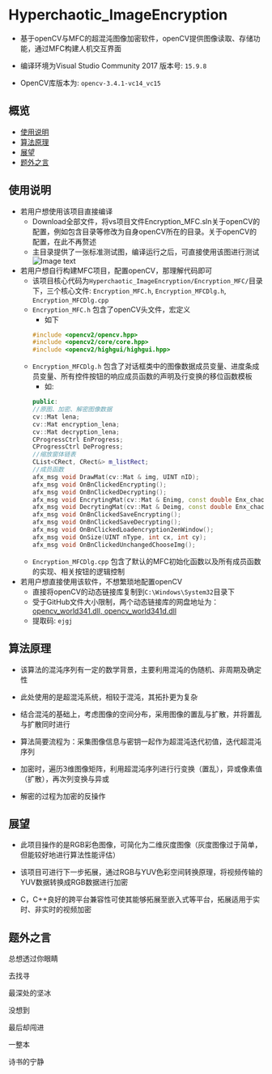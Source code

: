 # Hyperchaotic_ImageEncryption
* 基于openCV与MFC的超混沌图像加密软件，openCV提供图像读取、存储功能，通过MFC构建人机交互界面

* 编译环境为Visual Studio Community 2017 版本号: `15.9.8`

* OpenCV库版本为: `opencv-3.4.1-vc14_vc15`

## 概览
<!-- vim-markdown-toc GFM -->
* [使用说明](#使用说明)
* [算法原理](#算法原理)
* [展望](#展望)
* [题外之言](#题外之言)
<!-- vim-markdown-toc -->


## 使用说明
* 若用户想使用该项目直接编译
  * Download全部文件，将vs项目文件Encryption_MFC.sln关于openCV的配置，例如包含目录等修改为自身openCV所在的目录。关于openCV的配置，在此不再赘述
  * 主目录提供了一张标准测试图，编译运行之后，可直接使用该图进行测试
![Image text](https://github.com/XiaoRing0/Hyperchaotic_ImageEncryption/raw/master/lena512color.tiff"lena_512*512")
* 若用户想自行构建MFC项目，配置openCV，那理解代码即可
  * 该项目核心代码为`Hyperchaotic_ImageEncryption/Encryption_MFC/`目录下，三个核心文件: `Encryption_MFC.h`, `Encryption_MFCDlg.h`,
  `Encryption_MFCDlg.cpp`
  * `Encryption_MFC.h` 包含了openCV头文件，宏定义
    * 如下
    ```cpp
    #include <opencv2/opencv.hpp>
    #include <opencv2/core/core.hpp>  
    #include <opencv2/highgui/highgui.hpp>
    ```
  * `Encryption_MFCDlg.h` 包含了对话框类中的图像数据成员变量、进度条成员变量、所有控件按钮的响应成员函数的声明及行变换的移位函数模板
    * 如: 
    ```cpp
    public:
    //原图、加密、解密图像数据
    cv::Mat lena;
    cv::Mat encryption_lena;
    cv::Mat decryption_lena;
    CProgressCtrl EnProgress;
    CProgressCtrl DeProgress;
    //缩放窗体链表
    CList<CRect, CRect&> m_listRect;
    //成员函数
    afx_msg void DrawMat(cv::Mat & img, UINT nID);
    afx_msg void OnBnClickedEncrypting();
    afx_msg void OnBnClickedDecrypting();
    afx_msg void EncrytingMat(cv::Mat & Enimg, const double Enx_chaos[], const double Eny_chaos[]);
    afx_msg void DecrytingMat(cv::Mat & Deimg, const double Enx_chaos[], const double Eny_chaos[]);
    afx_msg void OnBnClickedSaveEncrypting();
    afx_msg void OnBnClickedSaveDecrypting();
    afx_msg void OnBnClickedLoadencryption2enWindow();
    afx_msg void OnSize(UINT nType, int cx, int cy);
    afx_msg void OnBnClickedUnchangedChooseImg();
    ```
  * `Encryption_MFCDlg.cpp` 包含了默认的MFC初始化函数以及所有成员函数的实现、相关按钮的逻辑控制
* 若用户想直接使用该软件，不想繁琐地配置openCV
  * 直接将openCV的动态链接库复制到`C:\Windows\System32`目录下
  * 受于GitHub文件大小限制，两个动态链接库的网盘地址为：[opencv_world341.dll, opencv_world341d.dll](https://pan.baidu.com/s/11jDEUONrjLs1iKbO1iwVxg)
  * 提取码: `ejgj`


## 算法原理
* 该算法的混沌序列有一定的数学背景，主要利用混沌的伪随机、非周期及确定性

* 此处使用的是超混沌系统，相较于混沌，其拓扑更为复杂

* 结合混沌的基础上，考虑图像的空间分布，采用图像的置乱与扩散，并将置乱与扩散同时进行

* 算法简要流程为：采集图像信息与密钥一起作为超混沌迭代初值，迭代超混沌序列

* 加密时，遍历3维图像矩阵，利用超混沌序列进行行变换（置乱），异或像素值（扩散），再次列变换与异或

* 解密的过程为加密的反操作


## 展望
* 此项目操作的是RGB彩色图像，可简化为二维灰度图像（灰度图像过于简单，但能较好地进行算法性能评估）

* 该项目可进行下一步拓展，通过RGB与YUV色彩空间转换原理，将视频传输的YUV数据转换成RGB数据进行加密

* C，C++良好的跨平台兼容性可使其能够拓展至嵌入式等平台，拓展适用于实时、非实时的视频加密



## 题外之言

总想透过你眼睛

去找寻

最深处的坚冰

没想到 

最后却闯进

一整本

诗书的宁静
